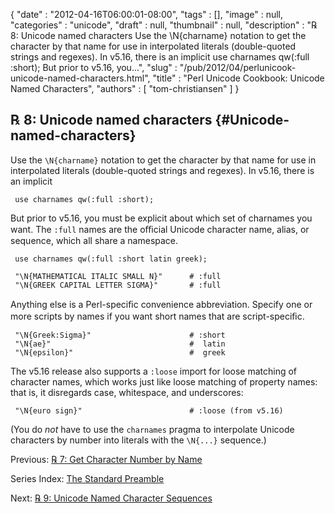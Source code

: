 {
   "date" : "2012-04-16T06:00:01-08:00",
   "tags" : [],
   "image" : null,
   "categories" : "unicode",
   "draft" : null,
   "thumbnail" : null,
   "description" : "℞ 8: Unicode named characters Use the \\N{charname} notation to get the character by that name for use in interpolated literals (double-quoted strings and regexes). In v5.16, there is an implicit use charnames qw(:full :short); But prior to v5.16, you...",
   "slug" : "/pub/2012/04/perlunicook-unicode-named-characters.html",
   "title" : "Perl Unicode Cookbook: Unicode Named Characters",
   "authors" : [
      "tom-christiansen"
   ]
}





℞ 8: Unicode named characters {#Unicode-named-characters}
-----------------------------

Use the `\N{charname}` notation to get the character by that name for
use in interpolated literals (double-quoted strings and regexes). In
v5.16, there is an implicit

     use charnames qw(:full :short);

But prior to v5.16, you must be explicit about which set of charnames
you want. The `:full` names are the oﬃcial Unicode character name,
alias, or sequence, which all share a namespace.

     use charnames qw(:full :short latin greek);

     "\N{MATHEMATICAL ITALIC SMALL N}"      # :full
     "\N{GREEK CAPITAL LETTER SIGMA}"       # :full

Anything else is a Perl-speciﬁc convenience abbreviation. Specify one or
more scripts by names if you want short names that are script-speciﬁc.

     "\N{Greek:Sigma}"                      # :short
     "\N{ae}"                               #  latin
     "\N{epsilon}"                          #  greek

The v5.16 release also supports a `:loose` import for loose matching of
character names, which works just like loose matching of property names:
that is, it disregards case, whitespace, and underscores:

     "\N{euro sign}"                        # :loose (from v5.16)

(You do *not* have to use the `charnames` pragma to interpolate Unicode
characters by number into literals with the `\N{...}` sequence.)

Previous: [℞ 7: Get Character Number by
Name](/media/_pub_2012_04_perlunicook-unicode-named-characters/perlunicook-character-numbers-by-name.html)

Series Index: [The Standard
Preamble](/media/_pub_2012_04_perlunicook-unicode-named-characters/perlunicook-standard-preamble.html)

Next: [℞ 9: Unicode Named Character
Sequences](/media/_pub_2012_04_perlunicook-unicode-named-characters/perlunicook-unicode-named-character-sequences.html)


